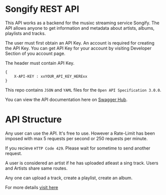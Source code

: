 # Songify REST API
This API works as a backend for the musixc streaming service Songify. The API allows anyone to get information and metadata about artists, albums, playlists and tracks.

The user must first obtain an API Key. An account is required for creating the API Key. You can get API Key for your account by visiting Developer Section of you account page.

The header must contain API Key. 
```
{
    X-API-KEY : xxYOUR_API_KEY_HERExx
}
```
This repo contains `JSON` and `YAML` files for the `Open API Specification 3.0.0`. 

You can view the API documentation here on [Swagger Hub](https://app.swaggerhub.com/apis/uragirii/Songify/1.0.2).

# API Structure
Any user can use the API. It's free to use. However a Rate-Limit has been imposed with max 5 requests per second or 250 requests per minute.

If you recieve `HTTP Code 429`. Please wait for sometime to send another request.

A user is considered an artist if he has uploaded atleast a sing track. Users and Artists share same routes.

Any one can upload a track, create a playlist, create an album.

For more details [visit here](https://app.swaggerhub.com/apis/uragirii/Songify/1.0.2)

